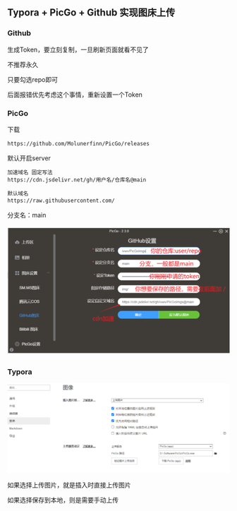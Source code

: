 ## Typora + PicGo + Github 实现图床上传

### Github

生成Token，要立刻复制，一旦刷新页面就看不见了

不推荐永久

只要勾选repo即可

后面报错优先考虑这个事情，重新设置一个Token

### PicGo

下载

```bash
https://github.com/Molunerfinn/PicGo/releases
```

默认开启server

```bash
加速域名 固定写法
https://cdn.jsdelivr.net/gh/用户名/仓库名@main
```

```bash
默认域名
https://raw.githubusercontent.com/
```

分支名：main

![image-20240411011104309](https://raw.githubusercontent.com/CharlesAutumn/JaylanGopher/main/img/202404110150248.png)

### Typora

![image-20240411011149577](https://raw.githubusercontent.com/CharlesAutumn/JaylanGopher/main/img/202404110150320.png)

如果选择上传图片，就是插入时直接上传图片

如果选择保存到本地，则是需要手动上传